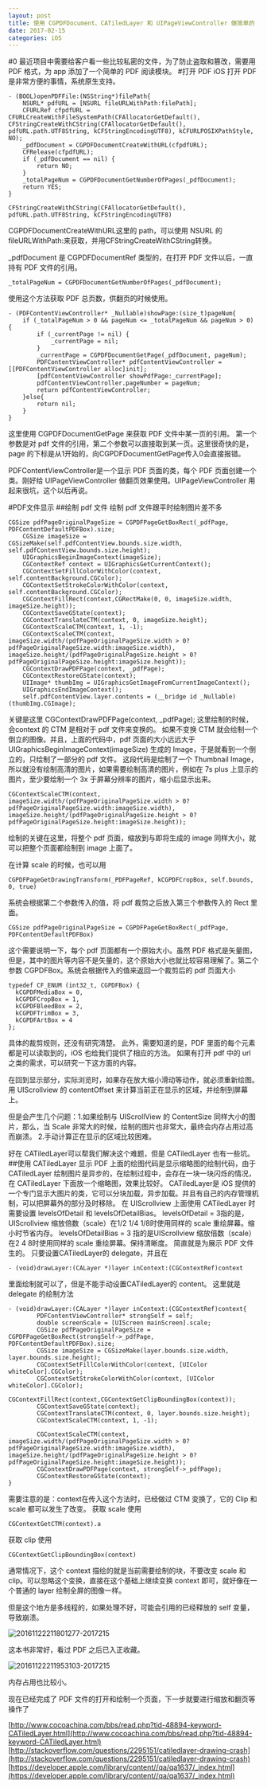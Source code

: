 ```yaml
---
layout: post
title: 使用 CGPDFDocument、CATiledLayer 和 UIPageViewController 做简单的 PDF 阅读器（一）
date: 2017-02-15
categories: iOS
---
```

#0
最近项目中需要给客户看一些比较私密的文件，为了防止盗取和篡改，需要用 PDF 格式，为 app 添加了一个简单的 PDF 阅读模块。
#打开 PDF
iOS 打开 PDF 是非常方便的事情，系统原生支持。
```
- (BOOL)openPDFFile:(NSString*)filePath{
    NSURL* pdfURL = [NSURL fileURLWithPath:filePath];
    CFURLRef cfpdfURL = CFURLCreateWithFileSystemPath(CFAllocatorGetDefault(), CFStringCreateWithCString(CFAllocatorGetDefault(), pdfURL.path.UTF8String, kCFStringEncodingUTF8), kCFURLPOSIXPathStyle, NO);
    _pdfDocument = CGPDFDocumentCreateWithURL(cfpdfURL);
    CFRelease(cfpdfURL);
    if (_pdfDocument == nil) {
        return NO;
    }
    _totalPageNum = CGPDFDocumentGetNumberOfPages(_pdfDocument);
    return YES;
}
```


```
CFStringCreateWithCString(CFAllocatorGetDefault(), pdfURL.path.UTF8String, kCFStringEncodingUTF8)
```
CGPDFDocumentCreateWithURL这里的 path，可以使用 NSURL 的fileURLWithPath:来获取，并用CFStringCreateWithCString转换。



_pdfDocument 是 CGPDFDocumentRef 类型的，在打开 PDF 文件以后，一直持有 PDF 文件的引用。
```
_totalPageNum = CGPDFDocumentGetNumberOfPages(_pdfDocument);
```
使用这个方法获取 PDF 总页数，供翻页的时候使用。

```
- (PDFContentViewController* _Nullable)showPage:(size_t)pageNum{
    if (_totalPageNum > 0 && pageNum <= _totalPageNum && pageNum > 0) {
        if (_currentPage != nil) {
            _currentPage = nil;
        }
        _currentPage = CGPDFDocumentGetPage(_pdfDocument, pageNum);
        PDFContentViewController* pdfContentViewController = [[PDFContentViewController alloc]init];
        [pdfContentViewController showPdfPage:_currentPage];
        pdfContentViewController.pageNumber = pageNum;
        return pdfContentViewController;
    }else{
        return nil;
    }
}
```
这里使用 CGPDFDocumentGetPage 来获取 PDF 文件中某一页的引用。
第一个参数是对 pdf 文件的引用，第二个参数可以直接取到某一页。这里很奇快的是，page 的下标是从1开始的，向CGPDFDocumentGetPage传入0会直接报错。

PDFContentViewController是一个显示 PDF 页面的类，每个 PDF 页面创建一个类。刚好给 UIPageViewController 做翻页效果使用。UIPageViewController 用起来很坑，这个以后再说。

#PDF文件显示
##绘制 pdf 文件
绘制 pdf 文件跟平时绘制图片差不多
```
CGSize pdfPageOriginalPageSize = CGPDFPageGetBoxRect(_pdfPage, PDFContentDefaultPDFBox).size;
    CGSize imageSize = CGSizeMake(self.pdfContentView.bounds.size.width, self.pdfContentView.bounds.size.height);
    UIGraphicsBeginImageContext(imageSize);
    CGContextRef context = UIGraphicsGetCurrentContext();
    CGContextSetFillColorWithColor(context, self.contentBackground.CGColor);
    CGContextSetStrokeColorWithColor(context, self.contentBackground.CGColor);
    CGContextFillRect(context,CGRectMake(0, 0, imageSize.width, imageSize.height));
    CGContextSaveGState(context);
    CGContextTranslateCTM(context, 0, imageSize.height);
    CGContextScaleCTM(context, 1, -1);
    CGContextScaleCTM(context, imageSize.width/(pdfPageOriginalPageSize.width > 0?pdfPageOriginalPageSize.width:imageSize.width), imageSize.height/(pdfPageOriginalPageSize.height > 0?pdfPageOriginalPageSize.height:imageSize.height));
    CGContextDrawPDFPage(context, _pdfPage);
    CGContextRestoreGState(context);
    UIImage* thumbImg = UIGraphicsGetImageFromCurrentImageContext();
    UIGraphicsEndImageContext();
    self.pdfContentView.layer.contents = (__bridge id _Nullable)(thumbImg.CGImage);
```
关键是这里
CGContextDrawPDFPage(context, _pdfPage);
这里绘制的时候，会context 的 CTM 是相对于 pdf 文件来变换的。
如果不变换 CTM 就会绘制一个倒立的图像。并且，上面的代码中，pdf 页面的大小远远大于 UIGraphicsBeginImageContext(imageSize) 生成的 Image，于是就看到一个倒立的，只绘制了一部分的 pdf 文件。
这段代码是绘制了一个 Thumbnail Image，所以就没有绘制高清的图片，如果需要绘制高清的图片，例如在 7s plus 上显示的图片，至少要绘制一个 3x 于屏幕分辨率的图片，缩小后显示出来。
```
CGContextScaleCTM(context, imageSize.width/(pdfPageOriginalPageSize.width > 0?pdfPageOriginalPageSize.width:imageSize.width), imageSize.height/(pdfPageOriginalPageSize.height > 0?pdfPageOriginalPageSize.height:imageSize.height));
```
绘制的关键在这里，将整个 pdf 页面，缩放到与即将生成的 image 同样大小，就可以把整个页面都绘制到 image 上面了。

在计算 scale 的时候，也可以用
```
CGPDFPageGetDrawingTransform(_PDFPageRef, kCGPDFCropBox, self.bounds, 0, true)
```
系统会根据第二个参数传入的值，将 pdf 裁剪之后放入第三个参数传入的 Rect 里面。

```
CGSize pdfPageOriginalPageSize = CGPDFPageGetBoxRect(_pdfPage, PDFContentDefaultPDFBox)
```
这个需要说明一下，每个 pdf 页面都有一个原始大小。虽然 PDF 格式是矢量图，但是，其中的图片等内容不是矢量的，这个原始大小也就比较容易理解了。第二个参数 CGPDFBox。系统会根据传入的值来返回一个裁剪后的 pdf 页面大小
```
typedef CF_ENUM (int32_t, CGPDFBox) {
  kCGPDFMediaBox = 0,
  kCGPDFCropBox = 1,
  kCGPDFBleedBox = 2,
  kCGPDFTrimBox = 3,
  kCGPDFArtBox = 4
};
```
具体的裁剪规则，还没有研究清楚。
此外，需要知道的是，PDF 里面的每个元素都是可以读取到的，iOS 也给我们提供了相应的方法。
如果有打开 pdf 中的 url 之类的需求，可以研究一下这方面的内容。



在回到显示部分，实际浏览时，如果存在放大缩小滑动等动作，就必须重新绘图。用 UIScrollview 的 contentOffset 来计算当前正在显示的区域，并绘制到屏幕上。

但是会产生几个问题：1.如果绘制与 UIScrollView 的 ContentSize 同样大小的图片，那么，当 Scale 非常大的时候，绘制的图片也非常大，最终会内存占用过高而崩溃。
2.手动计算正在显示的区域比较困难。

好在 CATiledLayer可以帮我们解决这个难题，但是 CATiledLayer 也有一些坑。
##使用 CATiledLayer 显示 PDF
上面的绘图代码是显示缩略图的绘制代码，由于CATiledLayer 绘制图片是异步的，在绘制过程中，会存在一块一块闪烁的情况，在 CATiledLayer 下面放一个缩略图，效果比较好。
CATiledLayer是 iOS 提供的一个专门显示大图片的类，它可以分块加载，异步加载。并且有自己的内存管理机制，可以把屏幕外的部分及时移除。
在 UIScrollview 上面使用 CATiledLayer 时需要设置
levelsOfDetail 和 levelsOfDetailBias。
levelsOfDetail = 3指的是，UIScrollview 缩放倍数（scale）在1/2 1/4 1/8时使用同样的 scale 重绘屏幕。缩小时节省内存。
levelsOfDetailBias = 3 指的是UIScrollview 缩放倍数（scale）在2 4 8时使用同样的 scale 重绘屏幕。保持清晰度。
简直就是为展示 PDF 文件生的。
只要设置CATiledLayer的 delegate，并且在
```
- (void)drawLayer:(CALayer *)layer inContext:(CGContextRef)context
```
里面绘制就可以了，但是不能手动设置CATiledLayer的 content。
这里就是 delegate 的绘制方法
```
- (void)drawLayer:(CALayer *)layer inContext:(CGContextRef)context{
        PDFContentViewController* strongSelf = self;
        double screenScale = [UIScreen mainScreen].scale;
        CGSize pdfPageOriginalPageSize = CGPDFPageGetBoxRect(strongSelf->_pdfPage, PDFContentDefaultPDFBox).size;
        CGSize imageSize = CGSizeMake(layer.bounds.size.width, layer.bounds.size.height);
        CGContextSetFillColorWithColor(context, [UIColor whiteColor].CGColor);
        CGContextSetStrokeColorWithColor(context, [UIColor whiteColor].CGColor);
        CGContextFillRect(context,CGContextGetClipBoundingBox(context));
        CGContextSaveGState(context);
        CGContextTranslateCTM(context, 0, layer.bounds.size.height);
        CGContextScaleCTM(context, 1, -1);
        
        CGContextScaleCTM(context, imageSize.width/(pdfPageOriginalPageSize.width > 0?pdfPageOriginalPageSize.width:imageSize.width), imageSize.height/(pdfPageOriginalPageSize.height > 0?pdfPageOriginalPageSize.height:imageSize.height));
        CGContextDrawPDFPage(context, strongSelf->_pdfPage);
        CGContextRestoreGState(context);
}
```
需要注意的是：context在传入这个方法时，已经做过 CTM 变换了，它的 Clip 和 scale 都可以发生了改变。
获取 scale 使用
```
CGContextGetCTM(context).a
```
获取 clip 使用
```
CGContextGetClipBoundingBox(context)
```
通常情况下，这个 context 描绘的就是当前需要绘制的块，不要改变 scale 和 clip。可以忽略这个变换，直接在这个基础上继续变换 context 即可，就好像在一个普通的 layer 绘制全屏的图像一样。

但是这个地方是多线程的，如果处理不好，可能会引用的已经释放的 self 变量，导致崩溃。



![20161122211801277-2017215](http://ol02bld35.bkt.clouddn.com/20161122211801277-2017215.png)

这本书非常好，看过 PDF 之后已入正收藏。



![20161122211953103-2017215](http://ol02bld35.bkt.clouddn.com/20161122211953103-2017215.png)

内存占用也比较小。

现在已经完成了 PDF 文件的打开和绘制一个页面，下一步就要进行缩放和翻页等操作了


[http://www.cocoachina.com/bbs/read.php?tid-48894-keyword-CATiledLayer.html](http://www.cocoachina.com/bbs/read.php?tid-48894-keyword-CATiledLayer.html)
[http://stackoverflow.com/questions/2295151/catiledlayer-drawing-crash](http://stackoverflow.com/questions/2295151/catiledlayer-drawing-crash)
[https://developer.apple.com/library/content//qa/qa1637/_index.html](https://developer.apple.com/library/content//qa/qa1637/_index.html)